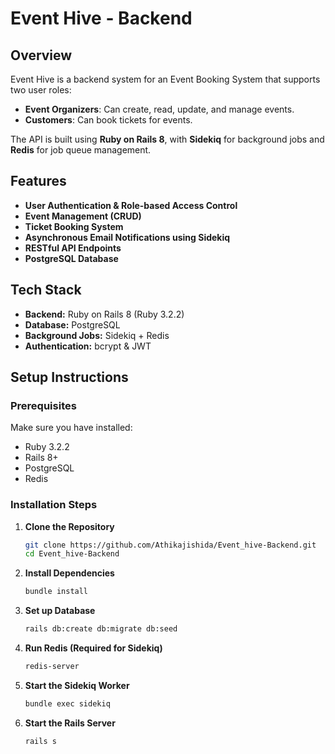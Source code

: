 # Event Hive - Backend

## Overview

Event Hive is a backend system for an Event Booking System that supports two user roles:  
- **Event Organizers**: Can create, read, update, and manage events.  
- **Customers**: Can book tickets for events.  

The API is built using **Ruby on Rails 8**, with **Sidekiq** for background jobs and **Redis** for job queue management.

## Features

- **User Authentication & Role-based Access Control**
- **Event Management (CRUD)**
- **Ticket Booking System**
- **Asynchronous Email Notifications using Sidekiq**
- **RESTful API Endpoints**
- **PostgreSQL Database**

## Tech Stack

- **Backend:** Ruby on Rails 8 (Ruby 3.2.2)
- **Database:** PostgreSQL
- **Background Jobs:** Sidekiq + Redis
- **Authentication:** bcrypt & JWT

## Setup Instructions

### Prerequisites

Make sure you have installed:  
- Ruby 3.2.2  
- Rails 8+  
- PostgreSQL  
- Redis  

### Installation Steps

1. **Clone the Repository**
   ```sh
   git clone https://github.com/Athikajishida/Event_hive-Backend.git
   cd Event_hive-Backend
2. **Install Dependencies**
   ```sh
   bundle install

3. **Set up Database**
   ```sh
   rails db:create db:migrate db:seed
4. **Run Redis (Required for Sidekiq)**
   ```sh
   redis-server
5. **Start the Sidekiq Worker**
   ```sh
   bundle exec sidekiq

6. **Start the Rails Server**
   ```sh
   rails s




